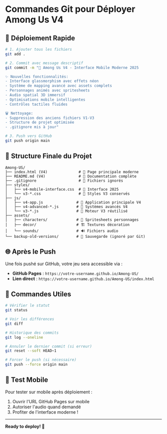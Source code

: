 # Commandes Git pour Déployer Among Us V4

## 🚀 Déploiement Rapide

```bash
# 1. Ajouter tous les fichiers
git add .

# 2. Commit avec message descriptif
git commit -m "🚀 Among Us V4 - Interface Mobile Moderne 2025

✨ Nouvelles fonctionnalités:
- Interface glassmorphism avec effets néon
- Système de mapping avancé avec assets complets
- Personnages animés avec spritesheets
- Audio spatial 3D immersif
- Optimisations mobile intelligentes
- Contrôles tactiles fluides

🗑️ Nettoyage:
- Suppression des anciens fichiers V1-V3
- Structure de projet optimisée
- .gitignore mis à jour"

# 3. Push vers GitHub
git push origin main
```

## 📁 Structure Finale du Projet

```
Among-US/
├── index.html (V4)              # 🎯 Page principale moderne
├── README.md (V4)               # 📖 Documentation complète
├── .gitignore                   # 🚫 Fichiers ignorés
├── styles/
│   ├── v4-mobile-interface.css  # 🎨 Interface 2025
│   └── v3-*.css                 # 🔧 Styles V3 conservés
├── js/
│   ├── v4-app.js               # 🚀 Application principale V4
│   ├── v4-advanced-*.js        # 🔧 Systèmes avancés V4
│   └── v3-*.js                 # 🔧 Moteur V3 réutilisé
├── assets/
│   ├── characters/             # 👥 Spritesheets personnages
│   ├── decor/                  # 🏗️ Textures décoration
│   └── sounds/                 # 🔊 Fichiers audio
└── backup-old-versions/        # 💾 Sauvegarde (ignoré par Git)
```

## 🌐 Après le Push

Une fois pushé sur GitHub, votre jeu sera accessible via :
- **GitHub Pages** : `https://votre-username.github.io/Among-US/`
- **Lien direct** : `https://votre-username.github.io/Among-US/index.html`

## 🔧 Commandes Utiles

```bash
# Vérifier le statut
git status

# Voir les différences
git diff

# Historique des commits
git log --oneline

# Annuler le dernier commit (si erreur)
git reset --soft HEAD~1

# Forcer le push (si nécessaire)
git push --force origin main
```

## 📱 Test Mobile

Pour tester sur mobile après déploiement :
1. Ouvrir l'URL GitHub Pages sur mobile
2. Autoriser l'audio quand demandé
3. Profiter de l'interface moderne !

---

**Ready to deploy! 🚀**